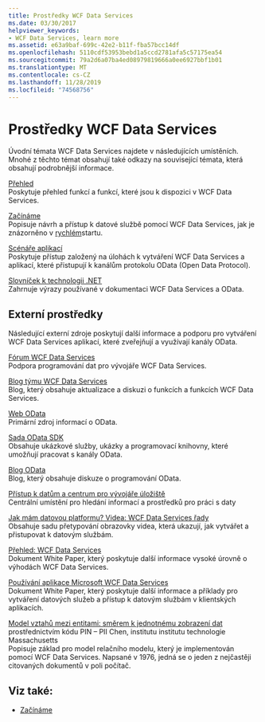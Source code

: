 ```yaml
---
title: Prostředky WCF Data Services
ms.date: 03/30/2017
helpviewer_keywords:
- WCF Data Services, learn more
ms.assetid: e63a9baf-699c-42e2-b11f-fba57bcc14df
ms.openlocfilehash: 5110cdf53953bebd1a5ccd2781afa5c57175ea54
ms.sourcegitcommit: 79a2d6a07ba4ed08979819666a0ee6927bbf1b01
ms.translationtype: MT
ms.contentlocale: cs-CZ
ms.lasthandoff: 11/28/2019
ms.locfileid: "74568756"
---
```

# <a name="wcf-data-services-resources"></a>Prostředky WCF Data Services
Úvodní témata WCF Data Services najdete v následujících umístěních. Mnohé z těchto témat obsahují také odkazy na související témata, která obsahují podrobnější informace.  
  
 [Přehled](wcf-data-services-overview.md)  
 Poskytuje přehled funkcí a funkcí, které jsou k dispozici v WCF Data Services.  
  
 [Začínáme](../adonet/ef/getting-started.md)  
 Popisuje návrh a přístup k datové službě pomocí WCF Data Services, jak je znázorněno v [rychlém](quickstart-wcf-data-services.md)startu.  
  
 [Scénáře aplikací](application-scenarios-wcf-data-services.md)  
 Poskytuje přístup založený na úlohách k vytváření WCF Data Services a aplikací, které přistupují k kanálům protokolu OData (Open Data Protocol).  
  
 [Slovníček k technologii .NET](../../../standard/glossary.md)  
 Zahrnuje výrazy používané v dokumentaci WCF Data Services a OData.  
  
## <a name="external-resources"></a>Externí prostředky  
 Následující externí zdroje poskytují další informace a podporu pro vytváření WCF Data Services aplikací, které zveřejňují a využívají kanály OData.  
  
 [Fórum WCF Data Services](https://go.microsoft.com/fwlink/?LinkId=150512)  
 Podpora programování dat pro vývojáře WCF Data Services.  
  
 [Blog týmu WCF Data Services](https://go.microsoft.com/fwlink/?LinkId=150511)  
 Blog, který obsahuje aktualizace a diskuzi o funkcích a funkcích WCF Data Services.  
  
 [Web OData](https://go.microsoft.com/fwlink/?LinkID=184554)  
 Primární zdroj informací o OData.  
  
 [Sada OData SDK](https://go.microsoft.com/fwlink/?LinkID=185248)  
 Obsahuje ukázkové služby, ukázky a programovací knihovny, které umožňují pracovat s kanály OData.  
  
 [Blog OData](https://go.microsoft.com/fwlink/?LinkId=185868)  
 Blog, který obsahuje diskuze o programování OData.  
  
 [Přístup k datům a centrum pro vývojáře úložiště](https://go.microsoft.com/fwlink/?LinkId=91903)  
 Centrální umístění pro hledání informací a prostředků pro práci s daty  
  
 [Jak mám datovou platformu? Videa: WCF Data Services řady](https://go.microsoft.com/fwlink/?LinkId=124600)  
 Obsahuje sadu přetypování obrazovky videa, která ukazují, jak vytvářet a přistupovat k datovým službám.  
  
 [Přehled: WCF Data Services](https://go.microsoft.com/fwlink/?LinkID=131074)  
 Dokument White Paper, který poskytuje další informace vysoké úrovně o výhodách WCF Data Services.  
  
 [Používání aplikace Microsoft WCF Data Services](https://go.microsoft.com/fwlink/?LinkID=131075)  
 Dokument White Paper, který poskytuje další informace a příklady pro vytváření datových služeb a přístup k datovým službám v klientských aplikacích.  
  
 [Model vztahů mezi entitami: směrem k jednotnému zobrazení dat](https://go.microsoft.com/fwlink/?LinkId=91909) prostřednictvím kódu PIN – PII Chen, institutu institutu technologie Massachusetts  
 Popisuje základ pro model relačního modelu, který je implementován pomocí WCF Data Services. Napsané v 1976, jedná se o jeden z nejčastěji citovaných dokumentů v poli počítač.  
  
## <a name="see-also"></a>Viz také:

- [Začínáme](getting-started-with-wcf-data-services.md)
